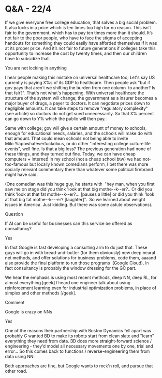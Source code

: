 # Q&A - 22/4

If we give everyone free college education, that solves a big social problem. It also locks in a price which is ten times too high for no reason. This isn’t fair to the government, which has to pay ten times more than it should. It’s not fair to the poor people, who have to face the stigma of accepting handouts for something they could easily have afforded themselves if it was at its proper price. And it’s not fair to future generations if colleges take this opportunity to increase the cost by twenty times, and then our children have to subsidize that.

You are not locking in anything

I hear people making this mistake on universal healthcare too; Let's say US currently is paying X%s of its GDP to healthcare. Then people ask "but if gov pays that aren't we shifting the burden from one column  to another? Is that fair?". That's not what's happening. With universal healthcare the structure of the system will change; the government as a insurer becomes a major buyer of drugs, a payer to doctors. It can negotiate prices down to negligible amounts. It can take steps to remove "regulatory complexity" (see article) so doctors do not get sued unnecessarily. So that X% percent can go down to Y% which the public will then pay..

Same with college; gov will give a certain amount of money to schools, enough for educational needs, salaries, and the schools will make do with that amount. That could mean schools not being able to invite Milo Yiapowhateverfuckolous, or do other "interesting college culture life events", well fine. Is that a big loss? The previous generation had none of these things, and they turned out fine. Today, we can have cheap computers + Internet! In my school (not a cheap school btw) we had not-too-famous but locally known comedians perform, I bet there was more socially relevant commentary there than whatever some political firebrand might have said. 

(One comedian was this huge guy, he starts with  "hey man, when you first saw me on stage did you think 'look at that big mothe--k--er?.. Or did you think 'look at that fat mothe--k--er?... [pauses a little] or did you think 'look at that big fat mothe--k---er? [laughter]".  So we learned about weight issues in America. Just kidding. But there was some astute observations).

Question

If AI can be useful for businesses can this service be offered as consultancy? 

Yes

In fact Google is fast developing a consulting arm to do just that. These guys will go in with bread-and-butter (for them obviously) new deep neural net methods, and offer solutions for business problems, code them, aaaand also provide the final platform to run those programs  (Google Cloud). In fact consultancy is probably the window dressing for the GC part. 

We hear the emphasis is using most recent methods, deep NN, deep RL, for almost everything [geek] I heard one engineer talk about using reinforcement learning even for industrial optimization problems, in place of simplex and other methods [/geek]. 

Comment

Google is crazy on NNs

Yes

One of the reasons their partnership with Boston Dynamics fell apart was probably G wanted BD to make its robots start from clean slate and "learn" everything they need from data. BD does more straight-forward science / engineering - they'd model all necessary movements one by one, trial and error... So this comes back to functions / reverse-engineering them from data using NN.

Both approaches are fine, but Google wants to rock'n roll, and pursue that other road. 
















